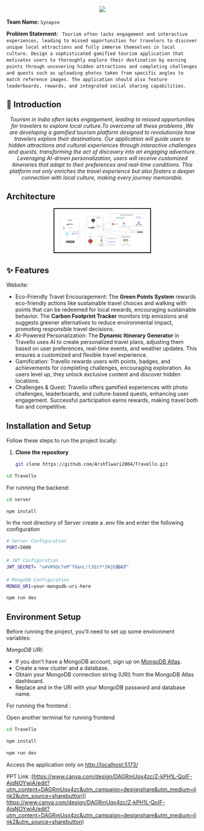 <p align="center">
  <img src="https://readme-typing-svg.demolab.com/?lines=Welcome+to+Travello+,+let's+discover+the+world+together;&center=true&color=0066FF&width=1000&height=70">
</p>

**Team Name:** `Synapse`

**Problem Statement:** ` Tourism often lacks engagement and interactive experiences, leading to missed opportunities for travelers to discover unique local attractions and fully immerse themselves in local culture. Design a sophisticated gamified tourism application that motivates users to thoroughly explore their destination by earning points through uncovering hidden attractions and completing challenges and quests such as uploading photos taken from specific angles to match reference images. The application should also feature leaderboards, rewards, and integrated social sharing capabilities.`

## 📜 Introduction

<p align="center"><em>Tourism in India often lacks engagement, leading to missed opportunities for travelers to explore local culture.To overcome all these problems ,We are developing a gamified tourism platform designed to revolutionize how travelers explore their destinations. Our application will guide users to hidden attractions and cultural experiences through interactive challenges and quests, transforming the act of discovery into an engaging adventure. Leveraging AI-driven personalization, users will receive customized itineraries that adapt to their preferences and real-time conditions. This platform not only enriches the travel experience but also fosters a deeper connection with local culture, making every journey memorable.</em></p>


## Architecture


<p align="center">
  <img src="Architecture.png" alt="Architecture Diagram" style="border: 2px solid #000; max-width: 50%; height: auto;">
</p>


## ✨ Features

Website:
- Eco-Friendly Travel Encouragement: The **Green Points System** rewards eco-friendly actions like sustainable travel choices and walking with points that can be redeemed for local rewards, encouraging sustainable behavior. The **Carbon Footprint Tracker** monitors trip emissions and suggests greener alternatives to reduce environmental impact, promoting responsible travel decisions.
- AI-Powered Personalization: The **Dynamic Itinerary Generator** in Travello uses AI to create personalized travel plans, adjusting them based on user preferences, real-time events, and weather updates. This ensures a customized and flexible travel experience.
- Gamification: Travello rewards users with points, badges, and achievements for completing challenges, encouraging exploration. As users level up, they unlock exclusive content and discover hidden locations.
- Challenges & Quest: Travello offers gamified experiences with photo challenges, leaderboards, and culture-based quests, enhancing user engagement. Successful participation earns rewards, making travel both fun and competitive.









## Installation and Setup

Follow these steps to run the project locally:

1. **Clone the repository**
   ```bash
   git clone https://github.com/ArshTiwari2004/Travello.git
   ```
```bash
cd Travello
```
For running the backend:


```bash
cd server
```

```bash
npm install
```
In the root directory of Server create a .env file and enter the following configuration

```bash
# Server Configuration
PORT=5000

# JWT Configuration
JWT_SECRET= "a4V#9@c7eM^f8&nL!t3QzY*2WjD$bG7"

# MongoDB Configuration
MONGO_URI=your-mongodb-uri-here
```
```bash
npm run dev
```

## Environment Setup

Before running the project, you'll need to set up some environment variables:

 *MongoDB URI*: 
   - If you don't have a MongoDB account, sign up on [MongoDB Atlas](https://www.mongodb.com/cloud/atlas).
   - Create a new cluster and a database.
   - Obtain your MongoDB connection string (URI) from the MongoDB Atlas dashboard.
   - Replace <password> and <dbname> in the URI with your MongoDB password and database name.




For running the frontend :

Open another terminal for running frontend

```bash
cd Travello
```
```bash
npm install
```
```bash
npm run dev
```


Access the application only on [http://localhost:5173/](http://localhost:5173/)

PPT Link :[https://www.canva.com/design/DAGRmUqx4zc/Z-kPH1L-QoIF-AjqNOYwjA/edit?utm_content=DAGRmUqx4zc&utm_campaign=designshare&utm_medium=link2&utm_source=sharebutton](
https://www.canva.com/design/DAGRmUqx4zc/Z-kPH1L-QoIF-AjqNOYwjA/edit?utm_content=DAGRmUqx4zc&utm_campaign=designshare&utm_medium=link2&utm_source=sharebutton)


















